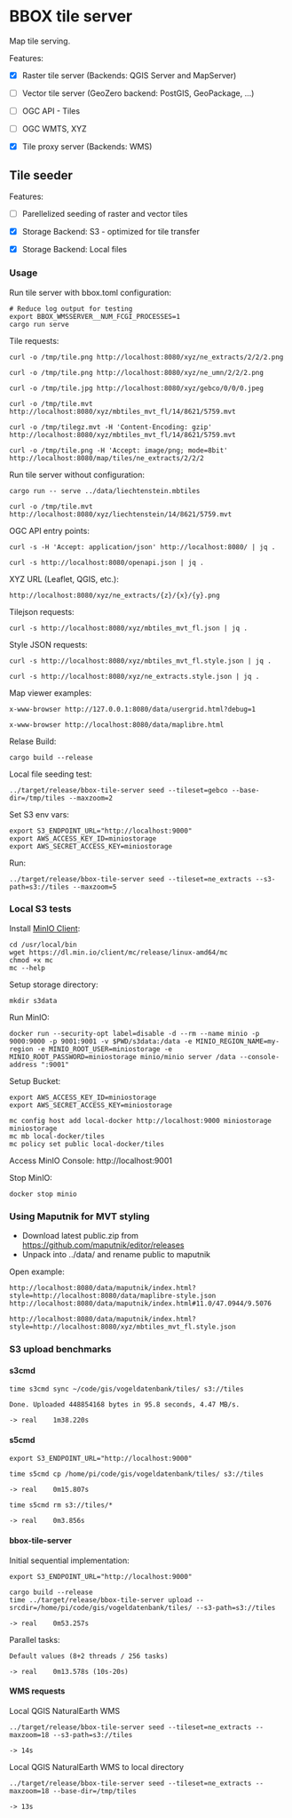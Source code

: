 BBOX tile server
================

Map tile serving.

Features:
- [x] Raster tile server (Backends: QGIS Server and MapServer)
- [ ] Vector tile server (GeoZero backend: PostGIS, GeoPackage, ...)
- [ ] OGC API - Tiles
- [ ] OGC WMTS, XYZ
- [x] Tile proxy server (Backends: WMS)


Tile seeder
-----------

Features:
- [ ] Parellelized seeding of raster and vector tiles
- [x] Storage Backend: S3 - optimized for tile transfer
- [x] Storage Backend: Local files


### Usage

Run tile server with bbox.toml configuration:

    # Reduce log output for testing
    export BBOX_WMSSERVER__NUM_FCGI_PROCESSES=1
    cargo run serve

Tile requests:

    curl -o /tmp/tile.png http://localhost:8080/xyz/ne_extracts/2/2/2.png

    curl -o /tmp/tile.png http://localhost:8080/xyz/ne_umn/2/2/2.png

    curl -o /tmp/tile.jpg http://localhost:8080/xyz/gebco/0/0/0.jpeg

    curl -o /tmp/tile.mvt http://localhost:8080/xyz/mbtiles_mvt_fl/14/8621/5759.mvt

    curl -o /tmp/tilegz.mvt -H 'Content-Encoding: gzip' http://localhost:8080/xyz/mbtiles_mvt_fl/14/8621/5759.mvt

    curl -o /tmp/tile.png -H 'Accept: image/png; mode=8bit' http://localhost:8080/map/tiles/ne_extracts/2/2/2

Run tile server without configuration:

    cargo run -- serve ../data/liechtenstein.mbtiles

    curl -o /tmp/tile.mvt http://localhost:8080/xyz/liechtenstein/14/8621/5759.mvt

OGC API entry points:

    curl -s -H 'Accept: application/json' http://localhost:8080/ | jq .

    curl -s http://localhost:8080/openapi.json | jq .

XYZ URL (Leaflet, QGIS, etc.):

    http://localhost:8080/xyz/ne_extracts/{z}/{x}/{y}.png

Tilejson requests:

    curl -s http://localhost:8080/xyz/mbtiles_mvt_fl.json | jq .

Style JSON requests:

    curl -s http://localhost:8080/xyz/mbtiles_mvt_fl.style.json | jq .

    curl -s http://localhost:8080/xyz/ne_extracts.style.json | jq .

Map viewer examples:

    x-www-browser http://127.0.0.1:8080/data/usergrid.html?debug=1

    x-www-browser http://localhost:8080/data/maplibre.html


Relase Build:

    cargo build --release

Local file seeding test:

    ../target/release/bbox-tile-server seed --tileset=gebco --base-dir=/tmp/tiles --maxzoom=2

Set S3 env vars:

    export S3_ENDPOINT_URL="http://localhost:9000"
    export AWS_ACCESS_KEY_ID=miniostorage
    export AWS_SECRET_ACCESS_KEY=miniostorage

Run:

    ../target/release/bbox-tile-server seed --tileset=ne_extracts --s3-path=s3://tiles --maxzoom=5


### Local S3 tests

Install [MinIO Client](https://github.com/minio/mc):

    cd /usr/local/bin
    wget https://dl.min.io/client/mc/release/linux-amd64/mc
    chmod +x mc
    mc --help

Setup storage directory:

    mkdir s3data

Run MinIO:

    docker run --security-opt label=disable -d --rm --name minio -p 9000:9000 -p 9001:9001 -v $PWD/s3data:/data -e MINIO_REGION_NAME=my-region -e MINIO_ROOT_USER=miniostorage -e MINIO_ROOT_PASSWORD=miniostorage minio/minio server /data --console-address ":9001"

Setup Bucket:

    export AWS_ACCESS_KEY_ID=miniostorage
    export AWS_SECRET_ACCESS_KEY=miniostorage

    mc config host add local-docker http://localhost:9000 miniostorage miniostorage
    mc mb local-docker/tiles
    mc policy set public local-docker/tiles

Access MinIO Console: http://localhost:9001

Stop MinIO:

    docker stop minio


### Using Maputnik for MVT styling

* Download latest public.zip from https://github.com/maputnik/editor/releases
* Unpack into ../data/ and rename public to maputnik

Open example:

    http://localhost:8080/data/maputnik/index.html?style=http://localhost:8080/data/maplibre-style.json
    http://localhost:8080/data/maputnik/index.html#11.0/47.0944/9.5076

    http://localhost:8080/data/maputnik/index.html?style=http://localhost:8080/xyz/mbtiles_mvt_fl.style.json


### S3 upload benchmarks

#### s3cmd

    time s3cmd sync ~/code/gis/vogeldatenbank/tiles/ s3://tiles

    Done. Uploaded 448854168 bytes in 95.8 seconds, 4.47 MB/s.

    -> real    1m38.220s

#### s5cmd

    export S3_ENDPOINT_URL="http://localhost:9000"

    time s5cmd cp /home/pi/code/gis/vogeldatenbank/tiles/ s3://tiles

    -> real    0m15.807s

    time s5cmd rm s3://tiles/*

    -> real    0m3.856s

#### bbox-tile-server

Initial sequential implementation:

    export S3_ENDPOINT_URL="http://localhost:9000"

    cargo build --release
    time ../target/release/bbox-tile-server upload --srcdir=/home/pi/code/gis/vogeldatenbank/tiles/ --s3-path=s3://tiles

    -> real    0m53.257s

Parallel tasks:

    Default values (8+2 threads / 256 tasks)

    -> real    0m13.578s (10s-20s)

#### WMS requests

Local QGIS NaturalEarth WMS

    ../target/release/bbox-tile-server seed --tileset=ne_extracts --maxzoom=18 --s3-path=s3://tiles

    -> 14s

Local QGIS NaturalEarth WMS to local directory

    ../target/release/bbox-tile-server seed --tileset=ne_extracts --maxzoom=18 --base-dir=/tmp/tiles

    -> 13s
